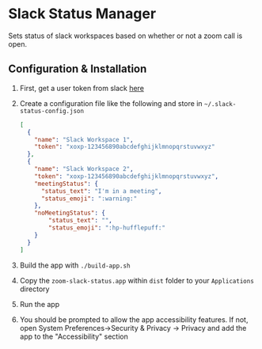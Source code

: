 # Slack Status Manager

Sets status of slack workspaces based on whether or not a zoom call is open.

## Configuration & Installation

1. First, get a user token from slack [here](https://api.slack.com/custom-integrations/legacy-tokens)
2. Create a configuration file like the following and store in `~/.slack-status-config.json`

    ```json
    [
      {
        "name": "Slack Workspace 1",
        "token": "xoxp-123456890abcdefghijklmnopqrstuvwxyz"
      },
      {
        "name": "Slack Workspace 2",
        "token": "xoxp-123456890abcdefghijklmnopqrstuvwxyz",
        "meetingStatus": {
          "status_text": "I'm in a meeting",
          "status_emoji": ":warning:"
        },
        "noMeetingStatus": {
            "status_text": "",
            "status_emoji": ":hp-hufflepuff:"
        }
      }
    ]
    ```

3. Build the app with `./build-app.sh`
4. Copy the `zoom-slack-status.app` within `dist` folder to your `Applications` directory
5. Run the app
6. You should be prompted to allow the app accessibility features. If not, open System Preferences->Security & Privacy -> Privacy and add the app to the "Accessibility" section
